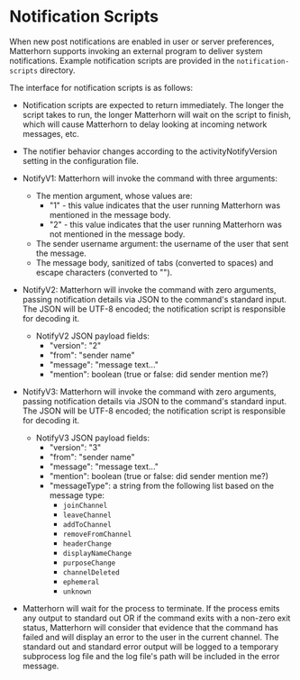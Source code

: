 
Notification Scripts
====================

When new post notifications are enabled in user or server preferences,
Matterhorn supports invoking an external program to deliver system
notifications. Example notification scripts are provided in the
`notification-scripts` directory.

The interface for notification scripts is as follows:

* Notification scripts are expected to return immediately. The longer
  the script takes to run, the longer Matterhorn will wait on the script
  to finish, which will cause Matterhorn to delay looking at incoming
  network messages, etc.

* The notifier behavior changes according to the activityNotifyVersion
  setting in the configuration file.

* NotifyV1: Matterhorn will invoke the command with three arguments:
  * The mention argument, whose values are:
    * "1" - this value indicates that the user running Matterhorn was
      mentioned in the message body.
    * "2" - this value indicates that the user running Matterhorn was
      not mentioned in the message body.
  * The sender username argument: the username of the user that sent the
    message.
  * The message body, sanitized of tabs (converted to spaces) and escape
    characters (converted to "<ESC>").

* NotifyV2: Matterhorn will invoke the command with zero arguments,
  passing notification details via JSON to the command's standard input.
  The JSON will be UTF-8 encoded; the notification script is responsible
  for decoding it.
  * NotifyV2 JSON payload fields:
    * "version": "2"
    * "from": "sender name"
    * "message": "message text..."
    * "mention": boolean (true or false: did sender mention me?)

* NotifyV3: Matterhorn will invoke the command with zero arguments,
  passing notification details via JSON to the command's standard input.
  The JSON will be UTF-8 encoded; the notification script is responsible
  for decoding it.
  * NotifyV3 JSON payload fields:
    * "version": "3"
    * "from": "sender name"
    * "message": "message text..."
    * "mention": boolean (true or false: did sender mention me?)
    * "messageType": a string from the following list based on the
      message type:
      * `joinChannel`
      * `leaveChannel`
      * `addToChannel`
      * `removeFromChannel`
      * `headerChange`
      * `displayNameChange`
      * `purposeChange`
      * `channelDeleted`
      * `ephemeral`
      * `unknown`

* Matterhorn will wait for the process to terminate. If the process
  emits any output to standard out OR if the command exits with a
  non-zero exit status, Matterhorn will consider that evidence that
  the command has failed and will display an error to the user in the
  current channel. The standard out and standard error output will be
  logged to a temporary subprocess log file and the log file's path will
  be included in the error message.
